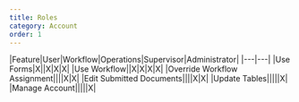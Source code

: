 ```yaml
---
title: Roles
category: Account
order: 1
---
```


|Feature|User|Workflow|Operations|Supervisor|Administrator|
|---|---|
|Use Forms|X||X|X|X|
|Use Workflow||X|X|X|X|
|Override Workflow Assignment||||X|X|
|Edit Submitted Documents||||X|X|
|Update Tables|||||X|
|Manage Account|||||X|
